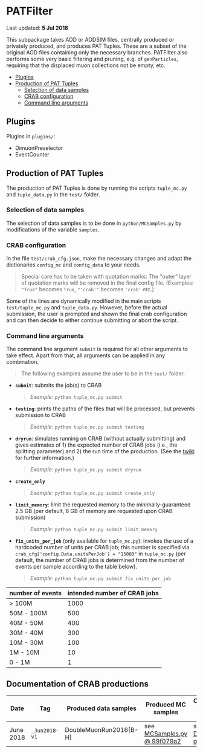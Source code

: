 # PATFilter

Last updated: **5 Jul 2018**

This subpackage takes AOD or AODSIM files, centrally produced or privately
produced, and produces PAT Tuples. These are a subset of the original AOD files
containing only the necessary branches. PATFilter also performs some very basic
filtering and pruning, e.g. of `genParticles`, requiring that the displaced
muon collections not be empty, etc.

- [Plugins](#plugins)
- [Production of PAT Tuples](#production)
  - [Selection of data samples](#sampleselection)
  - [CRAB configuration](#crabconfig)
  - [Command line arguments](#cmdlineargs)


<a name='plugins'></a>
## Plugins

Plugins in `plugins/`:
- DimuonPreselector
- EventCounter

<a name='production'></a>
## Production of PAT Tuples

The production of PAT Tuples is done by running the scripts
`tuple_mc.py` and `tuple_data.py` in the `test/` folder.


<a name='sampleselection'></a>
### Selection of data samples

The selection of data samples is to be done in `python/MCSamples.py` by
modifications of the variable `samples`.


<a name='crabconfig'></a>
### CRAB configuration

In the file `test/crab_cfg.json`, make the necessary changes and adapt the
dictionaries `config_mc` and `config_data` to your needs.

> Special care has to be taken with quotation marks: The "outer" layer of
> quotation marks will be removed in the final config file. (Examples: `"True"`
> becomes `True`, `"'crab'"` becomes `'crab'` etc.)

Some of the lines are dynamically modified in the main scripts
`test/tuple_mc.py` and `tuple_data.py`. However, before the actual submission,
the user is prompted and shown the final crab configuration and can then
decide to either continue submitting or abort the script.


<a name='cmdlineargs'></a>
### Command line arguments

The command line argument `submit` is required for all other arguments to take
effect. Apart from that, all arguments can be applied in any combination.

> The following examples assume the user to be in the `test/` folder.

- **`submit`**: submits the job(s) to CRAB

  > *Example:* `python tuple_mc.py submit`

- **`testing`**: prints the paths of the files that will be processed, but prevents
  submission to CRAB

  > *Example:* `python tuple_mc.py submit testing`

- **`dryrun`**: simulates running on CRAB (without actually submitting) and
  gives estimates of 1) the expected number of CRAB jobs (i.e., the splitting
  parameter) and 2) the run time of the production. (See the
  [twiki](https://twiki.cern.ch/twiki/bin/view/CMSPublic/CRAB3Commands#crab_submit_dryrun)
  for further information.)

  > *Example:* `python tuple_mc.py submit dryrun`

- **`create_only`**

  > *Example:* `python tuple_mc.py submit create_only`

- **`limit_memory`**: limit the requested memory to the minimally-guaranteed 2.5 GB
  (per default, 8 GB of memory are requested upon CRAB submission)

  > *Example:* `python tuple_mc.py submit limit_memory`

- **`fix_units_per_job`** (only available for `tuple_mc.py`): invokes the use of a
  hardcoded number of units per CRAB job; this number is specified via
  `crab_cfg['config.Data.unitsPerJob'] = "15000"` in `tuple_mc.py` (per default,
  the number of CRAB jobs is determined from the number of events per sample
  according to the table below).

  > *Example:* `python tuple_mc.py submit fix_units_per_job`

| **number of events** | **intended number of CRAB jobs** |
| -------------------- | -------------------------------- |
| > 100M               | 1000                             |
| 50M - 100M           | 500                              |
| 40M - 50M            | 400                              |
| 30M - 40M            | 300                              |
| 10M - 30M            | 100                              |
| 1M - 10M             | 10                               |
| 0 - 1M               | 1                                |


## Documentation of CRAB productions

| **Date** | **Tag** | **Produced data samples** | **Produced MC samples** | **Comments / further details** |
| -------- | ------- | ------------------------- | ----------------------- | ------------------------------ |
| June 2018 | `_Jun2018-v1` | DoubleMuonRun2016[B-H] | see [MCSamples.py @ 99f079a2](https://gitlab.cern.ch/DisplacedDimuons/DisplacedDimuons/blob/99f079a27f1a7bf56284f09950a9a126f9b88b3e/PATFilter/python/MCSamples.py) | see [Dropbox paper](https://paper.dropbox.com/doc/DataMC-sample-production-on-CRAB-_Jun2018-v1--AG58Se6CYfWhvhEe48zMMTHsAQ-fBfzdJAQJskeXrdHaU7xq) |
